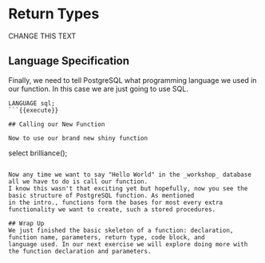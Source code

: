# Return Types

CHANGE THIS TEXT 
## Language Specification

Finally, we need to tell PostgreSQL what programming language we used in our function. In this case we are just going
to use SQL. 

```
LANGUAGE sql;
```{{execute}}

## Calling our New Function

Now to use our brand new shiny function

```
select brilliance();
```{{execute}}

Now any time we want to say "Hello World" in the _workshop_ database all we have to do is call our function.
I know this wasn't that exciting yet but hopefully, now you see the basic structure of PostgreSQL function. As mentioned
in the intro., functions form the bases for most every extra functionality we want to create, such a stored procedures.

## Wrap Up
We just finished the basic skeleton of a function: declaration, function name, parameters, return type, code block, and 
language used. In our next exercise we will explore doing more with the function declaration and parameters. 
